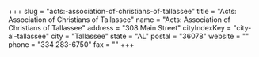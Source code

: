 +++
slug = "acts:-association-of-christians-of-tallassee"
title = "Acts: Association of Christians of Tallassee"
name = "Acts: Association of Christians of Tallassee"
address = "308 Main Street"
cityIndexKey = "city-al-tallassee"
city = "Tallassee"
state = "AL"
postal = "36078"
website = ""
phone = "334 283-6750"
fax = ""
+++

